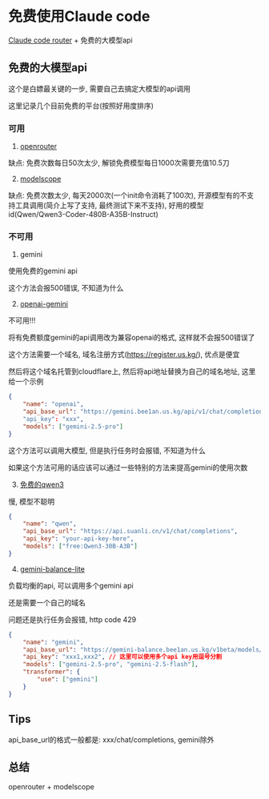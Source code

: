 # 免费使用Claude code

[Claude code router](https://github.com/musistudio/claude-code-router) + 免费的大模型api

## 免费的大模型api

这个是白嫖最关键的一步, 需要自己去搞定大模型的api调用

这里记录几个目前免费的平台(按照好用度排序)

### 可用

1. [openrouter](https://openrouter.ai)

缺点: 免费次数每日50次太少, 解锁免费模型每日1000次需要充值10.5刀

2. [modelscope](https://www.modelscope.cn/)

缺点: 免费次数太少, 每天2000次(一个init命令消耗了100次), 开源模型有的不支持工具调用(简介上写了支持, 最终测试下来不支持), 好用的模型id(Qwen/Qwen3-Coder-480B-A35B-Instruct)

### 不可用

1. gemini

使用免费的gemini api

这个方法会报500错误, 不知道为什么

2. [openai-gemini](https://github.com/PublicAffairs/openai-gemini)

不可用!!!

将有免费额度gemini的api调用改为兼容openai的格式, 这样就不会报500错误了

这个方法需要一个域名, 域名注册方式(https://register.us.kg/), 优点是便宜

然后将这个域名托管到cloudflare上, 然后将api地址替换为自己的域名地址, 这里给一个示例

```json
{
	"name": "openai",
	"api_base_url": "https://gemini.bee1an.us.kg/api/v1/chat/completions", // 这里是我的域名的子域名: https://gemini.bee1an.us.kg
	"api_key": "xxx",
	"models": ["gemini-2.5-pro"]
}
```

这个方法可以调用大模型, 但是执行任务时会报错, 不知道为什么

如果这个方法可用的话应该可以通过一些特别的方法来提高gemini的使用次数

3. [免费的qwen3](https://qwen3.slmnb.cn/#api)

慢, 模型不聪明

```json
{
	"name": "qwen",
	"api_base_url": "https://api.suanli.cn/v1/chat/completions",
	"api_key": "your-api-key-here",
	"models": ["free:Qwen3-30B-A3B"]
}
```

4. [gemini-balance-lite](https://github.com/tech-shrimp/gemini-balance-lite)

负载均衡的api, 可以调用多个gemini api

还是需要一个自己的域名

问题还是执行任务会报错, http code 429

```json
{
	"name": "gemini",
	"api_base_url": "https://gemini-balance.bee1an.us.kg/v1beta/models/", // 这里一定不要遗忘后面的斜杠
	"api_key": "xxx1,xxx2", // 这里可以使用多个api key用逗号分割
	"models": ["gemini-2.5-pro", "gemini-2.5-flash"],
	"transformer": {
		"use": ["gemini"]
	}
}
```

## Tips

api_base_url的格式一般都是: xxx/chat/completions, gemini除外

## 总结

openrouter + modelscope
